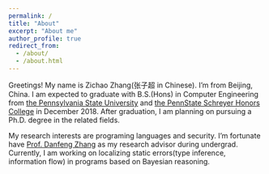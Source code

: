 ```yaml
---
permalink: /
title: "About"
excerpt: "About me"
author_profile: true
redirect_from: 
  - /about/
  - /about.html
---
```

Greetings! My name is Zichao Zhang(张子超 in Chinese). I’m from Beijing, China. I am expected to graduate with B.S.(Hons) in Computer Engineering from [the Pennsylvania State University](https://www.eecs.psu.edu/) and [the PennState Schreyer Honors College](https://www.shc.psu.edu/) in December 2018. After graduation, I am planning on pursuing a Ph.D. degree in the related fields. 

My research interests are programing languages and security. I’m fortunate have [Prof. Danfeng Zhang](http://www.cse.psu.edu/~dbz5017/) as my research advisor during undergrad. Currently, I am working on localizing static errors(type inference, information flow) in programs based on Bayesian reasoning.
